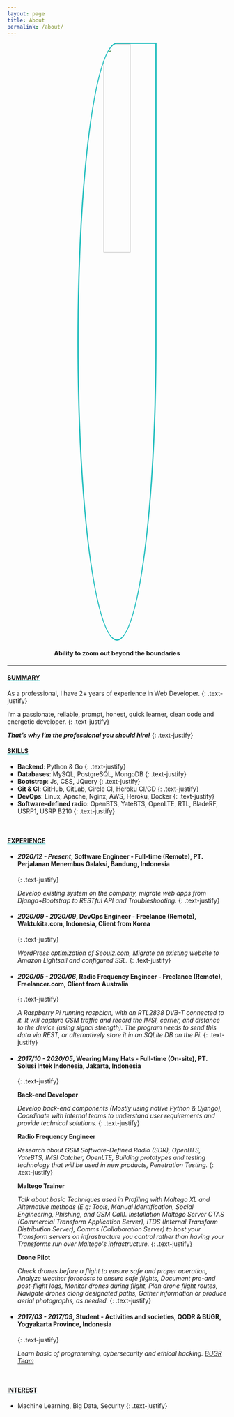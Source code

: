 ```yaml
---
layout: page
title: About
permalink: /about/
---
```


<center><a href="/"><img style="width: 35%;border-radius: 50% 0% 50% 50%; border: 3px solid #25BFBF;" src="{{ site.about_url }}" /></a></center>

#### <center><strong>Ability to zoom out beyond the boundaries</strong></center>
<hr>

#### <u style="text-decoration-color:#25BFBF"><strong>SUMMARY</strong></u>

As a professional, I have 2+ years of experience in Web Developer.
{: .text-justify}

I’m a passionate, reliable, prompt, honest, quick learner, clean code and energetic developer.
{: .text-justify}

<i><b>That’s why I’m the professional you should hire!</b></i>
{: .text-justify}
<br>

#### <u style="text-decoration-color:#25BFBF"><strong>SKILLS</strong></u>

- <b>Backend</b>: Python & Go
{: .text-justify}
- <b>Databases</b>: MySQL, PostgreSQL, MongoDB
{: .text-justify}
- <b>Bootstrap</b>: Js, CSS, JQuery
{: .text-justify}
- <b>Git & CI</b>: GitHub, GitLab, Circle CI, Heroku CI/CD
{: .text-justify}
- <b>DevOps</b>: Linux, Apache, Nginx, AWS, Heroku, Docker
{: .text-justify}
- <b>Software-defined radio</b>: OpenBTS, YateBTS, OpenLTE, RTL, BladeRF, USRP1, USRP B210
{: .text-justify}
<br>

#### <u style="text-decoration-color:#25BFBF"><strong>EXPERIENCE</strong></u>
- #### <i>2020/12 - Present</i>, <b>Software Engineer - Full-time (Remote)</b>, PT. Perjalanan Menembus Galaksi, Bandung, Indonesia
    {: .text-justify}
    
    <i>Develop existing system on the company, migrate web apps from Django+Bootstrap to RESTful API and Troubleshooting.</i>
    {: .text-justify}

- #### <i>2020/09 - 2020/09</i>, <b>DevOps Engineer - Freelance (Remote)</b>, Waktukita.com, Indonesia, Client from Korea
    {: .text-justify}
    
    <i>WordPress optimization of Seoulz.com, Migrate an existing website to Amazon Lightsail and configured SSL.</i>
    {: .text-justify}

- #### <i>2020/05 - 2020/06</i>, <b>Radio Frequency Engineer - Freelance (Remote)</b>, Freelancer.com, Client from Australia
    {: .text-justify}
    
    <i>A Raspberry Pi running raspbian, with an RTL2838 DVB-T connected to it. It will capture GSM traffic and record the IMSI, carrier, and distance to the device (using signal strength). The program needs to send this data via REST, or alternatively store it in an SQLite DB on the Pi.</i>
    {: .text-justify}

- #### <i>2017/10 - 2020/05</i>, <b>Wearing Many Hats - Full-time (On-site)</b>, PT. Solusi Intek Indonesia, Jakarta, Indonesia
    {: .text-justify}

    <b>Back-end Developer</b>

    <i>Develop back-end components (Mostly using native Python & Django), Coordinate with internal teams to understand user requirements and provide technical solutions.</i>
    {: .text-justify}

    <b>Radio Frequency Engineer</b>

    <i>Research about GSM Software-Defined Radio (SDR), OpenBTS, YateBTS, IMSI Catcher, OpenLTE, Building prototypes and testing technology that will be used in new products, Penetration Testing.</i>
    {: .text-justify}

    <b>Maltego Trainer</b>

    <i>Talk about basic Techniques used in Profiling with Maltego XL and Alternative methods (E.g: Tools, Manual Identification, Social Engineering, Phishing, and GSM Call). Installation Maltego Server CTAS (Commercial Transform Application Server), iTDS (Internal Transform Distribution Server), Comms (Collaboration Server) to host your Transform servers on infrastructure you control rather than having your Transforms run over Maltego's infrastructure.</i>
    {: .text-justify}

    <b>Drone Pilot</b>

    <i>Check drones before a flight to ensure safe and proper operation, Analyze weather forecasts to ensure safe flights, Document pre-and post-flight logs, Monitor drones during flight, Plan drone flight routes, Navigate drones along designated paths, Gather information or produce aerial photographs, as needed.</i>
    {: .text-justify}

- #### <i>2017/03 - 2017/09</i>, <b>Student - Activities and societies</b>, QODR & BUGR, Yogyakarta Province, Indonesia
    {: .text-justify}

    <i>Learn basic of programming, cybersecurity and ethical hacking. [BUGR Team](https://ctftime.org/team/36151/)</i>

<br>

#### <u style="text-decoration-color:#25BFBF"><strong>INTEREST</strong></u>
- Machine Learning, Big Data, Security
{: .text-justify}
